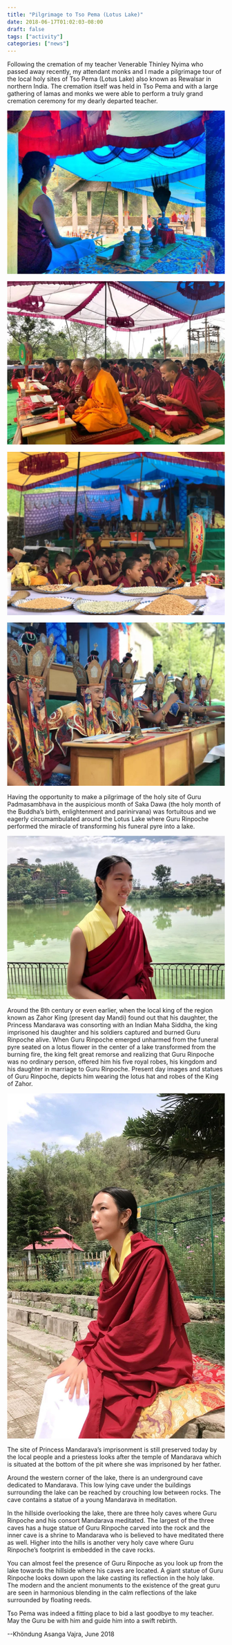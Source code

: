```yaml
---
title: "Pilgrimage to Tso Pema (Lotus Lake)"
date: 2018-06-17T01:02:03-08:00
draft: false
tags: ["activity"]
categories: ["news"]
---
```



Following the cremation of my teacher Venerable Thinley Nyima who passed away recently, my attendant monks and I made a pilgrimage tour of the local holy sites of Tso Pema (Lotus Lake) also known as Rewalsar in northern India. The cremation itself was held in Tso Pema and with a large gathering of lamas and monks we were able to perform a truly grand cremation ceremony for my dearly departed teacher. 



![img](https://raw.githubusercontent.com/thogmedorje/up/master/uPic/640-20200510114236490.jpeg)



![img](https://raw.githubusercontent.com/thogmedorje/up/master/uPic/640-20200510114250603.jpeg)



![img](https://raw.githubusercontent.com/thogmedorje/up/master/uPic/640-20200510114300531.jpeg)



![img](https://raw.githubusercontent.com/thogmedorje/up/master/uPic/640-20200510114306038.jpeg)



Having the opportunity to make a pilgrimage of the holy site of Guru Padmasambhava in the auspicious month of Saka Dawa (the holy month of the Buddha’s birth, enlightenment and parinirvana) was fortuitous and we eagerly circumambulated around the Lotus Lake where Guru Rinpoche performed the miracle of transforming his funeral pyre into a lake.




![img](https://raw.githubusercontent.com/thogmedorje/up/master/uPic/640-20200510114309590.jpeg)




Around the 8th century or even earlier, when the local king of the region known as Zahor King (present day Mandi) found out that his daughter, the Princess Mandarava was consorting with an Indian Maha Siddha, the king imprisoned his daughter and his soldiers captured and burned Guru Rinpoche alive.  When Guru Rinpoche emerged unharmed from the funeral pyre seated on a lotus flower in the center of a lake transformed from the burning fire, the king felt great remorse and realizing that Guru Rinpoche was no ordinary person, offered him his five royal robes, his kingdom and his daughter in marriage to Guru Rinpoche. Present day images and statues of Guru Rinpoche, depicts him wearing the lotus hat and robes of the King of Zahor.


![img](https://raw.githubusercontent.com/thogmedorje/up/master/uPic/640-20200510114315264.jpeg)



The site of Princess Mandarava’s imprisonment is still preserved today by the local people and a priestess looks after the temple of Mandarava which is situated at the bottom of the pit where she was imprisoned by her father.


Around the western corner of the lake, there is an underground cave dedicated to Mandarava. This low lying cave under the buildings surrounding the lake can be reached by crouching low between rocks.  The cave contains a statue of a young Mandarava in meditation.


In the hillside overlooking the lake, there are three holy caves where Guru Rinpoche and his consort Mandarava meditated.  The largest of the three caves has a huge statue of Guru Rinpoche carved into the rock and the inner cave is a shrine to Mandarava who is believed to have meditated there as well.  Higher into the hills is another very holy cave where Guru Rinpoche’s footprint is embedded in the cave rocks. 


You can almost feel the presence of Guru Rinpoche as you look up from the lake towards the hillside where his caves are located.  A giant statue of Guru Rinpoche looks down upon the lake casting its reflection in the holy lake.  The modern and the ancient monuments to the existence of the great guru are seen in harmonious blending in the calm reflections of the lake surrounded by floating reeds. 


Tso Pema was indeed a fitting place to bid a last goodbye to my teacher.  May the Guru be with him and guide him into a swift rebirth. 

--Khöndung Asanga Vajra, June 2018


